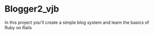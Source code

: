 # Blogger2_vjb
In this project you’ll create a simple blog system and learn the basics of Ruby on Rails
